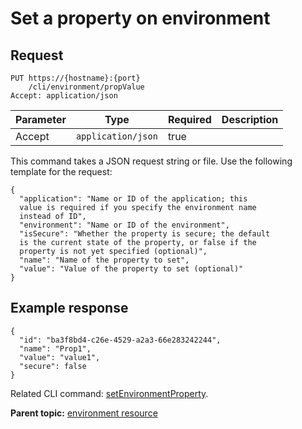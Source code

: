 # Set a property on environment

## Request

```
PUT https://{hostname}:{port}
    /cli/environment/propValue
Accept: application/json

```

|Parameter|Type|Required|Description|
|---------|----|--------|-----------|
|Accept|`application/json`|true| |

This command takes a JSON request string or file. Use the following template for the request:

```
{
  "application": "Name or ID of the application; this 
  value is required if you specify the environment name 
  instead of ID",
  "environment": "Name or ID of the environment",
  "isSecure": "Whether the property is secure; the default 
  is the current state of the property, or false if the 
  property is not yet specified (optional)",
  "name": "Name of the property to set",
  "value": "Value of the property to set (optional)"
}

```

## Example response

```
{
  "id": "ba3f8bd4-c26e-4529-a2a3-66e283242244",
  "name": "Prop1",
  "value": "value1",
  "secure": false
}
```

Related CLI command: [setEnvironmentProperty](udclient_setenvironmentproperty.md).

**Parent topic:** [environment resource](../../com.ibm.udeploy.api.doc/topics/rest_cli_environment.md)

